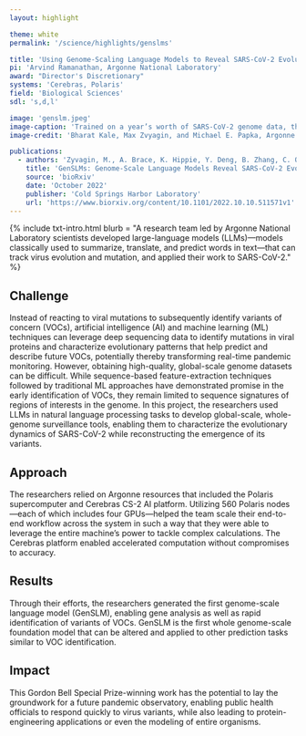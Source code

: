 ```yaml
---
layout: highlight

theme: white
permalink: '/science/highlights/genslms'

title: 'Using Genome-Scaling Language Models to Reveal SARS-CoV-2 Evolutionary Dynamics'
pi: 'Arvind Ramanathan, Argonne National Laboratory'
award: "Director's Discretionary"
systems: 'Cerebras, Polaris'
field: 'Biological Sciences'
sdl: 's,d,l'

image: 'genslm.jpeg' 
image-caption: 'Trained on a year’s worth of SARS-CoV-2 genome data, the model can infer the distinction between various viral strains. Each dot on the left corresponds to a sequenced SARS-CoV-2 viral strain, color coded by variant. The figure on the right zooms into one strain of the virus, which captures evolutionary couplings across the viral proteins specific to this strain.'
image-credit: 'Bharat Kale, Max Zvyagin, and Michael E. Papka, Argonne National Laboratory'

publications:
  - authors: 'Zyvagin, M., A. Brace, K. Hippie, Y. Deng, B. Zhang, C. O. Bohorquez, A. Clyde, B. Kale, D. Perez-Rivera, H. Ma, C. M. Mann, M. Irvin, J. G. Pauloski, L. Ward, V. Hayot-Sasson, M. Emani, S. Foreman, Z. Xie, D. Lin, M. Shukla, W. Nie, J. Romero, C. Dallago, A. Vahdat, C. Xiao, T. Gibbs, I. Foster, J. J. Davis, M. E. Papka, T. Brettin, R. Stevens, A. Anandkumar, V. Vishwanath, and A. Ramanathan'
    title: 'GenSLMs: Genome-Scale Language Models Reveal SARS-CoV-2 Evolutionary Dynamics'
    source: 'bioRxiv'
    date: 'October 2022'
    publisher: 'Cold Springs Harbor Laboratory'
    url: 'https://www.biorxiv.org/content/10.1101/2022.10.10.511571v1'
---
```




{% include txt-intro.html 
    blurb = "A research team led by Argonne National Laboratory scientists developed large-language models (LLMs)—models classically used to summarize, translate, and predict words in text—that can track virus evolution and mutation, and applied their work to SARS-CoV-2."
%}



## Challenge

Instead of reacting to viral mutations to subsequently identify variants of concern (VOCs), artificial intelligence (AI) and machine learning (ML) techniques can leverage deep sequencing data to identify mutations in viral proteins and characterize evolutionary patterns that help predict and describe future VOCs, potentially thereby transforming real-time pandemic monitoring. However, obtaining high-quality, global-scale genome datasets can be difficult. While sequence-based feature-extraction techniques followed by traditional ML approaches have demonstrated promise in the early identification of VOCs, they remain limited to sequence signatures of regions of interests in the genome. In this project, the researchers used LLMs in natural language processing tasks to develop global-scale, whole-genome surveillance tools, enabling them to characterize the evolutionary dynamics of SARS-CoV-2 while reconstructing the emergence of its variants.



## Approach

The researchers relied on Argonne resources that included the Polaris supercomputer and Cerebras CS-2 AI platform. Utilizing 560 Polaris nodes—each of which includes four GPUs—helped the team scale their end-to-end workflow across the system in such a way that they were able to leverage the entire machine’s power to tackle complex calculations. The Cerebras platform enabled accelerated computation without compromises to accuracy. 



## Results

Through their efforts, the researchers generated the first genome-scale language model (GenSLM), enabling gene analysis as well as rapid identification of variants of VOCs. GenSLM is the first whole genome-scale foundation model that can be altered and applied to other prediction tasks similar to VOC identification.



## Impact

This Gordon Bell Special Prize-winning work has the potential to lay the groundwork for a future pandemic observatory, enabling public health officials to respond quickly to virus variants, while also leading to protein-engineering applications or even the modeling of entire organisms.
